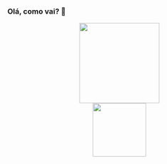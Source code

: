 ### Olá, como vai? 👋

<div align="center">
  <a href="https://github.com/VictorNathanael">
  <img height="180em" src="https://github-readme-stats.vercel.app/api?username=VictorNathanael&show_icons=true&theme=tokyonight&include_all_commits=true&count_private=true"/><br>
  <img height="120em" src="https://github-readme-stats.vercel.app/api/top-langs/?username=VictorNathanael&layout=compact&langs_count=7&theme=tokyonight"/>
</div>
 <div style="display: inline_block"><br>
